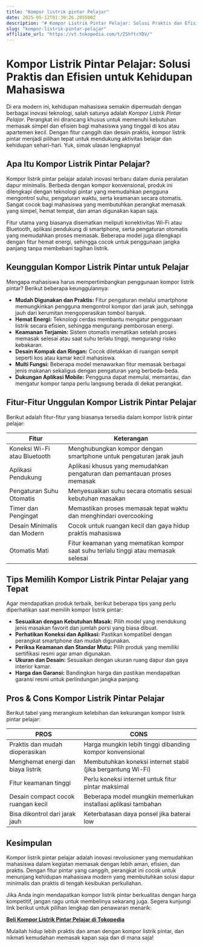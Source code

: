 ```yaml
---
title: "Kompor listrik pintar Pelajar"
date: 2025-05-12T01:30:26.205500Z
description: "# Kompor Listrik Pintar Pelajar: Solusi Praktis dan Efisien untuk Kehidupan Mahasiswa..."
slug: "kompor-listrik-pintar-pelajar"
affiliate_url: "https://vt.tokopedia.com/t/ZShftcYDV/"
---
```

# Kompor Listrik Pintar Pelajar: Solusi Praktis dan Efisien untuk Kehidupan Mahasiswa

Di era modern ini, kehidupan mahasiswa semakin dipermudah dengan berbagai inovasi teknologi, salah satunya adalah *Kompor Listrik Pintar Pelajar*. Perangkat ini dirancang khusus untuk memenuhi kebutuhan memasak simpel dan efisien bagi mahasiswa yang tinggal di kos atau apartemen kecil. Dengan fitur canggih dan desain praktis, kompor listrik pintar menjadi pilihan tepat untuk mendukung aktivitas belajar dan kehidupan sehari-hari. Yuk, simak ulasan lengkapnya!

## Apa Itu Kompor Listrik Pintar Pelajar?

Kompor listrik pintar pelajar adalah inovasi terbaru dalam dunia peralatan dapur minimalis. Berbeda dengan kompor konvensional, produk ini dilengkapi dengan teknologi pintar yang memudahkan pengguna mengontrol suhu, pengaturan waktu, serta keamanan secara otomatis. Sangat cocok bagi mahasiswa yang membutuhkan perangkat memasak yang simpel, hemat tempat, dan aman digunakan kapan saja.

Fitur utama yang biasanya disematkan meliputi konektivitas Wi-Fi atau Bluetooth, aplikasi pendukung di smartphone, serta pengaturan otomatis yang memudahkan proses memasak. Beberapa model juga dilengkapi dengan fitur hemat energi, sehingga cocok untuk penggunaan jangka panjang tanpa membebani tagihan listrik.

## Keunggulan Kompor Listrik Pintar untuk Pelajar

Mengapa mahasiswa harus mempertimbangkan penggunaan kompor listrik pintar? Berikut beberapa keunggulannya:

- **Mudah Digunakan dan Praktis:** Fitur pengaturan melalui smartphone memungkinkan pengguna mengontrol kompor dari jarak jauh, sehingga jauh dari kerumitan mengoperasikan tombol banyak.
- **Hemat Energi:** Teknologi cerdas membantu mengatur penggunaan listrik secara efisien, sehingga mengurangi pemborosan energi.
- **Keamanan Terjamin:** Sistem otomatis mematikan setelah proses memasak selesai atau saat suhu terlalu tinggi, mengurangi risiko kebakaran.
- **Desain Kompak dan Ringan:** Cocok diletakkan di ruangan sempit seperti kos atau kamar kecil mahasiswa.
- **Multi Fungsi:** Beberapa model menawarkan fitur memasak berbagai jenis makanan sekaligus dengan pengaturan yang berbeda-beda.
- **Dukungan Aplikasi Mobile:** Pengguna dapat memulai, memantau, dan mengatur kompor tanpa perlu langsung berada di dekat perangkat.

## Fitur-Fitur Unggulan Kompor Listrik Pintar Pelajar

Berikut adalah fitur-fitur yang biasanya tersedia dalam kompor listrik pintar pelajar:

| Fitur | Keterangan |
|---|---|
| Koneksi Wi-Fi atau Bluetooth | Menghubungkan kompor dengan smartphone untuk pengaturan jarak jauh |
| Aplikasi Pendukung | Aplikasi khusus yang memudahkan pengaturan dan pemantauan proses memasak |
| Pengaturan Suhu Otomatis | Menyesuaikan suhu secara otomatis sesuai kebutuhan masakan |
| Timer dan Pengingat | Memastikan proses memasak tepat waktu dan menghindari overcooking |
| Desain Minimalis dan Modern | Cocok untuk ruangan kecil dan gaya hidup praktis mahasiswa |
| Otomatis Mati | Fitur keamanan yang mematikan kompor saat suhu terlalu tinggi atau memasak selesai |

## Tips Memilih Kompor Listrik Pintar Pelajar yang Tepat

Agar mendapatkan produk terbaik, berikut beberapa tips yang perlu diperhatikan saat memilih kompor listrik pintar:

- **Sesuaikan dengan Kebutuhan Masak:** Pilih model yang mendukung jenis masakan favorit dan jumlah porsi yang biasa dibuat.
- **Perhatikan Koneksi dan Aplikasi:** Pastikan kompatibel dengan perangkat smartphone dan mudah digunakan.
- **Periksa Keamanan dan Standar Mutu:** Pilih produk yang memiliki sertifikasi resmi agar aman digunakan.
- **Ukuran dan Desain:** Sesuaikan dengan ukuran ruang dapur dan gaya interior kamar.
- **Harga dan Garansi:** Bandingkan harga dan pastikan mendapatkan garansi resmi untuk perlindungan jangka panjang.

## Pros & Cons Kompor Listrik Pintar Pelajar

Berikut tabel yang merangkum kelebihan dan kekurangan kompor listrik pintar pelajar:

| PROS | CONS |
|---|---|
| Praktis dan mudah dioperasikan | Harga mungkin lebih tinggi dibanding kompor konvensional |
| Menghemat energi dan biaya listrik | Membutuhkan koneksi internet stabil (jika bergantung Wi-Fi) |
| Fitur keamanan tinggi | Perlu koneksi internet untuk fitur pintar maksimal |
| Desain compact cocok ruangan kecil | Beberapa model mungkin memerlukan installasi aplikasi tambahan |
| Bisa dikontrol dari jarak jauh | Keterbatasan daya ponsel jika baterai low |

## Kesimpulan

Kompor listrik pintar pelajar adalah inovasi revolusioner yang memudahkan mahasiswa dalam kegiatan memasak dengan lebih aman, efisien, dan praktis. Dengan fitur pintar yang canggih, perangkat ini cocok untuk menunjang kehidupan mahasiswa modern yang membutuhkan solusi dapur minimalis dan praktis di tengah kesibukan perkuliahan.

Jika Anda ingin mendapatkan kompor listrik pintar berkualitas dengan harga kompetitif, jangan ragu untuk membelinya sekarang juga. Segera kunjungi link berikut untuk pilihan lengkap dan penawaran menarik:

[**Beli Kompor Listrik Pintar Pelajar di Tokopedia**](https://vt.tokopedia.com/t/ZShftcYDV/)

Mulailah hidup lebih praktis dan aman dengan kompor listrik pintar, dan nikmati kemudahan memasak kapan saja dan di mana saja!